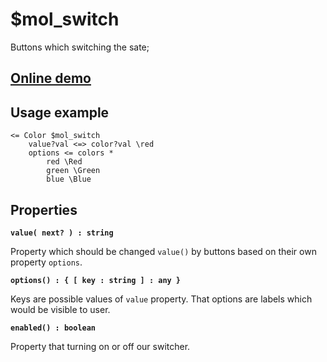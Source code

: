 # $mol_switch 

Buttons which switching the sate;

## [Online demo](http://mol.hyoo.ru/#!section=demos/readme/demo=mol_switch_demo)

## Usage example

```
<= Color $mol_switch
	value?val <=> color?val \red
	options <= colors *
		red \Red
		green \Green
		blue \Blue
```

## Properties

**`value( next? ) : string`**

Property which should be changed `value()` by buttons based on their own property `options`.

**`options() : { [ key : string ] : any }`**

Keys are possible values of `value` property. That options are labels which would be visible to user.

**`enabled() : boolean`**

Property that turning on or off our switcher.
